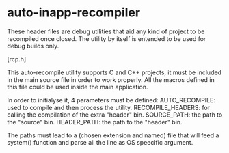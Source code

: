 # auto-inapp-recompiler

These header files are debug utilities that aid any kind of project to be recompiled once closed.
The utility by itself is entended to be used for debug builds only.

[rcp.h]

This auto-recompile utility supports C and C++ projects, 
it must be included in the main source file in order to work properly.
All the macros defined in this file could be used inside the main application.

In order to initialyse it, 4 parameters must be defined:
AUTO_RECOMPILE: 	used to compile and then process the utility.
RECOMPILE_HEADERS: 	for calling the compilation of the extra "header" bin.
SOURCE_PATH: 		the path to the "source" bin.
HEADER_PATH:		the path to the "header" bin.

The paths must lead to a (chosen extension and named) file that will feed a system() function
and parse all the line as OS speecific argument. 
